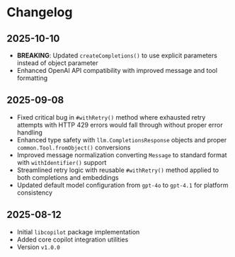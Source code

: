 # Changelog

## 2025-10-10

- **BREAKING**: Updated `createCompletions()` to use explicit parameters instead
  of object parameter
- Enhanced OpenAI API compatibility with improved message and tool formatting

## 2025-09-08

- Fixed critical bug in `#withRetry()` method where exhausted retry attempts
  with HTTP 429 errors would fall through without proper error handling
- Enhanced type safety with `llm.CompletionsResponse` objects and proper
  `common.Tool.fromObject()` conversions
- Improved message normalization converting `Message` to standard format with
  `withIdentifier()` support
- Streamlined retry logic with reusable `#withRetry()` method applied to both
  completions and embeddings
- Updated default model configuration from `gpt-4o` to `gpt-4.1` for platform
  consistency

## 2025-08-12

- Initial `libcopilot` package implementation
- Added core copilot integration utilities
- Version `v1.0.0`

